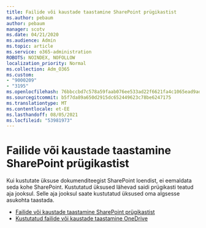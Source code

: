 ```yaml
---
title: Failide või kaustade taastamine SharePoint prügikastist
ms.author: pebaum
author: pebaum
manager: scotv
ms.date: 04/21/2020
ms.audience: Admin
ms.topic: article
ms.service: o365-administration
ROBOTS: NOINDEX, NOFOLLOW
localization_priority: Normal
ms.collection: Adm_O365
ms.custom:
- "9000209"
- "3195"
ms.openlocfilehash: 76bbccbd7c578a59faab076ee533ad22f6621fa4c1065ead9adce091acb0ef51
ms.sourcegitcommit: b5f7da89a650d2915dc652449623c78be6247175
ms.translationtype: MT
ms.contentlocale: et-EE
ms.lasthandoff: 08/05/2021
ms.locfileid: "53981973"
---
```

# <a name="restore-files-or-folders-from-the-sharepoint-recycle-bin"></a>Failide või kaustade taastamine SharePoint prügikastist 

Kui kustutate üksuse dokumenditeegist SharePoint loendist, ei eemaldata seda kohe SharePoint. Kustutatud üksused lähevad saidi prügikasti teatud aja jooksul. Selle aja jooksul saate kustutatud üksused oma algsesse asukohta taastada.

- [Failide või kaustade taastamine SharePoint prügikastist](https://support.office.com/article/Restore-items-in-the-Recycle-Bin-of-a-SharePoint-site-6df466b6-55f2-4898-8d6e-c0dff851a0be)
- [Kustutatud failide või kaustade taastamine OneDrive](https://support.office.com/article/restore-deleted-files-or-folders-in-onedrive-949ada80-0026-4db3-a953-c99083e6a84f)
